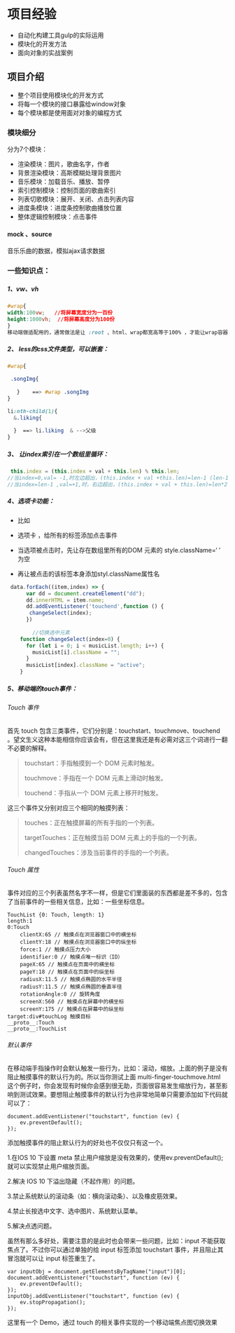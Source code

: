 # 项目经验

- 自动化构建工具gulp的实际运用
- 模块化的开发方法
- 面向对象的实战案例



## 项目介绍

- 整个项目使用模块化的开发方式
- 将每一个模块的接口暴露给window对象
- 每个模块都是使用面对对象的编程方式



### 模块细分

分为7个模块：

- 渲染模块：图片，歌曲名字，作者
- 背景渲染模块：高斯模糊处理背景图片
- 音乐模块：加载音乐、播放、暂停
- 索引控制模块：控制页面的歌曲索引
- 列表切歌模块：展开、关闭、点击列表内容
- 进度条模块：进度条控制歌曲播放位置
- 整体逻辑控制模块：点击事件



#### mock 、source

音乐乐曲的数据，模拟ajax请求数据



### 一些知识点：

##### 1、vw、vh

```css
#wrap{
width:100vw;   //将屏幕宽度分为一百份
height:1000vh;  //将屏幕高度分为100份
}
移动端做适配用的，通常做法是让 :root 、html、wrap都宽高等于100% ，才能让wrap容器撑满整个屏幕，而用 vw/vh不需要设置这么多
```

##### 2、 less的css文件类型，可以嵌套：

```css
#wrap{

 .songImg{
 
   }    ==> #wrap .songImg
}

li:nth-child(1){
  &.liking{
  
  }  ==> li.liking  & -->父级
}
```

##### 3、 让index索引在一个数组里循环：

```js
 this.index = (this.index + val + this.len) % this.len;
//当index=0,val= -1,时左边超出，(this.index + val +this.len)=len-1 (len-1)%len =len-1
//当index=len-1 ,val=+1,时，右边超出，(this.index + val + this.len)=len*2 ,(len*2)%len=0;
```

##### 4、选项卡功能：

- 比如<li>选项卡 ，给所有的标签添加点击事件

- 当选项被点击时，先让存在数组里所有的DOM 元素的 style.className=‘ ’  为空
- 再让被点击的该标签本身添加styl.className属性名

```js
 data.forEach((item,index) => {
      var dd = document.createElement("dd");
      dd.innerHTML = item.name;
      dd.addEventListener('touchend',function () {
       changeSelect(index);
      })
      
        //切换选中元素
    function changeSelect(index=0) {
      for (let i = 0; i < musicList.length; i++) {
        musicList[i].className = "";
      }
      musicList[index].className = "active";
    }
```

##### 5、移动端的touch事件：

###### Touch 事件

首先 touch 包含三类事件，它们分别是：touchstart、touchmove、touchend 。望文生义这种本能相信你应该会有，但在这里我还是有必需对这三个词进行一翻不必要的解释。

> touchstart：手指触摸到一个 DOM 元素时触发。
>
> touchmove：手指在一个 DOM 元素上滑动时触发。
>
> touchend：手指从一个 DOM 元素上移开时触发。

这三个事件又分别对应三个相同的触摸列表：

> touches：正在触摸屏幕的所有手指的一个列表。
>
> targetTouches：正在触摸当前 DOM 元素上的手指的一个列表。
>
> changedTouches：涉及当前事件的手指的一个列表。



###### Touch 属性

事件对应的三个列表虽然名字不一样，但是它们里面装的东西都是差不多的，包含了当前事件的一些相关信息，比如：一些坐标信息。

```
TouchList {0: Touch, length: 1}
length:1
0:Touch
    clientX:65 // 触摸点在浏览器窗口中的横坐标
    clientY:18 // 触摸点在浏览器窗口中的纵坐标
    force:1 // 触摸点压力大小
    identifier:0 // 触摸点唯一标识（ID）
    pageX:65 // 触摸点在页面中的横坐标
    pageY:18 // 触摸点在页面中的纵坐标
    radiusX:11.5 // 触摸点椭圆的水平半径
    radiusY:11.5 // 触摸点椭圆的垂直半径
    rotationAngle:0 // 旋转角度
    screenX:560 // 触摸点在屏幕中的横坐标
    screenY:175 // 触摸点在屏幕中的纵坐标
target:div#touchLog 触摸目标
__proto__:Touch
__proto__:TouchList
```



###### 默认事件

在移动端手指操作时会默认触发一些行为，比如：滚动，缩放。上面的例子是没有阻止触摸事件的默认行为的。所以当你测试上面 multi-finger-touchmove.html 这个例子时，你会发现有时候你会感到很无助，页面很容易发生缩放行为，甚至影响到测试效果。要想阻止触摸事件的默认行为也非常地简单只需要添加如下代码就可以了：

```
document.addEventListener("touchstart", function (ev) {
    ev.preventDefault();
});
```

添加触摸事件的阻止默认行为的好处也不仅仅只有这一个。

1.在IOS 10 下设置 meta 禁止用户缩放是没有效果的，使用ev.preventDefault(); 就可以实现禁止用户缩放页面。

2.解决 IOS 10 下溢出隐藏（不起作用）的问题。

3.禁止系统默认的滚动条（如：横向滚动条）、以及橡皮筋效果。

4.禁止长按选中文字、选中图片、系统默认菜单。

5.解决点透问题。

虽然有那么多好处，需要注意的是此时也会带来一些问题，比如：input 不能获取焦点了。不过你可以通过单独的给 input 标签添加 touchstart 事件，并且阻止其冒泡就可以让 input 标签重生了。

```
var inputObj = document.getElementsByTagName("input")[0];
document.addEventListener("touchstart", function (ev) {
    ev.preventDefault();
});
inputObj.addEventListener("touchstart", function (ev) {
    ev.stopPropagation();
});
```

这里有一个 Demo，通过 touch 的相关事件实现的一个移动端焦点图切换效果 